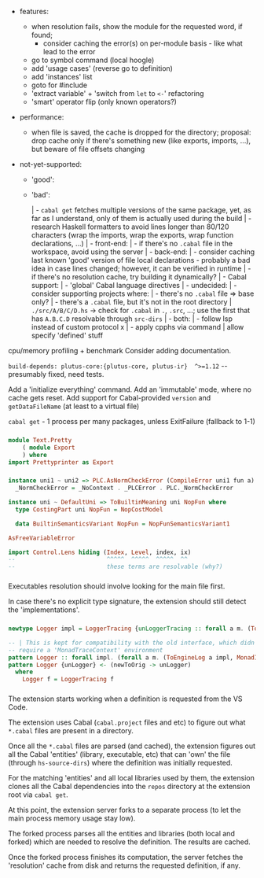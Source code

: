 - features:
  - when resolution fails, show the module for the requested word, if found;
    - consider caching the error(s) on per-module basis - like what lead to the error
  - go to symbol command (local hoogle)
  - add 'usage cases' (reverse go to definition)
  - add 'instances' list
  - goto for #include
  - 'extract variable' + 'switch from `let` to `<-`' refactoring
  - 'smart' operator flip (only known operators?)

- performance:
  - when file is saved, the cache is dropped for the directory;
    proposal: drop cache only if there's something new (like exports, imports, ...), but beware of file offsets changing

- not-yet-supported:
  - 'good':
  - 'bad':

    | - `cabal get` fetches multiple versions of the same package, yet, as far as I understand, only of them is actually used during the build
    | - research Haskell formatters to avoid lines longer than 80/120 characters (wrap the imports, wrap the exports, wrap function declarations, ...)
		| - front-end:
		|   - if there's no `.cabal` file in the workspace, avoid using the server
		| - back-end:
		|   - consider caching last known 'good' version of file local declarations - probably a bad idea in case lines changed; however, it can be verified in runtime
    |   - if there's no resolution cache, try building it dynamically?
    |   - Cabal support:
    |     - 'global' Cabal language directives
		| - undecided:
		|   - consider supporting projects where:
		|     - there's no `.cabal` file => base only?
		|     - there's a `.cabal` file, but it's not in the root directory
		|       `./src/A/B/C/D.hs` -> check for `.cabal` in `.`, `.src`, ...; use the first that has `A.B.C.D` resolvable through `src-dirs`
  	| - both:
  	|   - follow lsp instead of custom protocol
x   |   - apply cpphs via command
    |     allow specify 'defined' stuff

cpu/memory profiling + benchmark
Consider adding documentation.

`build-depends: plutus-core:{plutus-core, plutus-ir}  ^>=1.12` -- presumably fixed, need tests.

Add a 'initialize everything' command.
Add an 'immutable' mode, where no cache gets reset.
Add support for Cabal-provided `version` and `getDataFileName` (at least to a virtual file)

`cabal get` - 1 process per many packages, unless ExitFailure (fallback to 1-1)

###
```haskell
module Text.Pretty
    ( module Export
    ) where
import Prettyprinter as Export
```

###
```haskell
instance uni1 ~ uni2 => PLC.AsNormCheckError (CompileError uni1 fun a) PLC.TyName PLC.Name uni2 fun a where
  _NormCheckError = _NoContext . _PLCError . PLC._NormCheckError

instance uni ~ DefaultUni => ToBuiltinMeaning uni NopFun where
  type CostingPart uni NopFun = NopCostModel

  data BuiltinSemanticsVariant NopFun = NopFunSemanticsVariant1

AsFreeVariableError

import Control.Lens hiding (Index, Level, index, ix)
--                          ^^^^^  ^^^^^  ^^^^^  ^^
--                          these terms are resolvable (why?)
```
###
Executables resolution should involve looking for the main file first.

In case there's no explicit type signature, the extension should still detect the 'implementations'.

###
```haskell
newtype Logger impl = LoggerTracing {unLoggerTracing :: forall a m. (ToEngineLog a impl, Tracing.MonadTraceContext m, MonadIO m) => a -> m ()}

-- | This is kept for compatibility with the old interface, which didn't
-- require a 'MonadTraceContext' environment
pattern Logger :: forall impl. (forall a m. (ToEngineLog a impl, MonadIO m) => a -> m ()) -> Logger impl
pattern Logger {unLogger} <- (newToOrig -> unLogger)
  where
    Logger f = LoggerTracing f
```

###
The extension starts working when a definition is requested from the VS Code.

The extension uses Cabal (`cabal.project` files and etc) to figure out what `*.cabal` files are present in a directory.

Once all the `*.cabal` files are parsed (and cached), the extension figures out all the Cabal 'entities' (library, executable, etc) that can 'own' the file (through `hs-source-dirs`) where the definition was initially requested.

For the matching 'entities' and all local libraries used by them, the extension clones all the Cabal dependencies into the `repos` directory at the extension root via `cabal get`.

At this point, the extension server forks to a separate process (to let the main process memory usage stay low).

The forked process parses all the entities and libraries (both local and forked) which are needed to resolve the definition.
The results are cached.

Once the forked process finishes its computation, the server fetches the 'resolution' cache from disk and returns the requested definition, if any.
